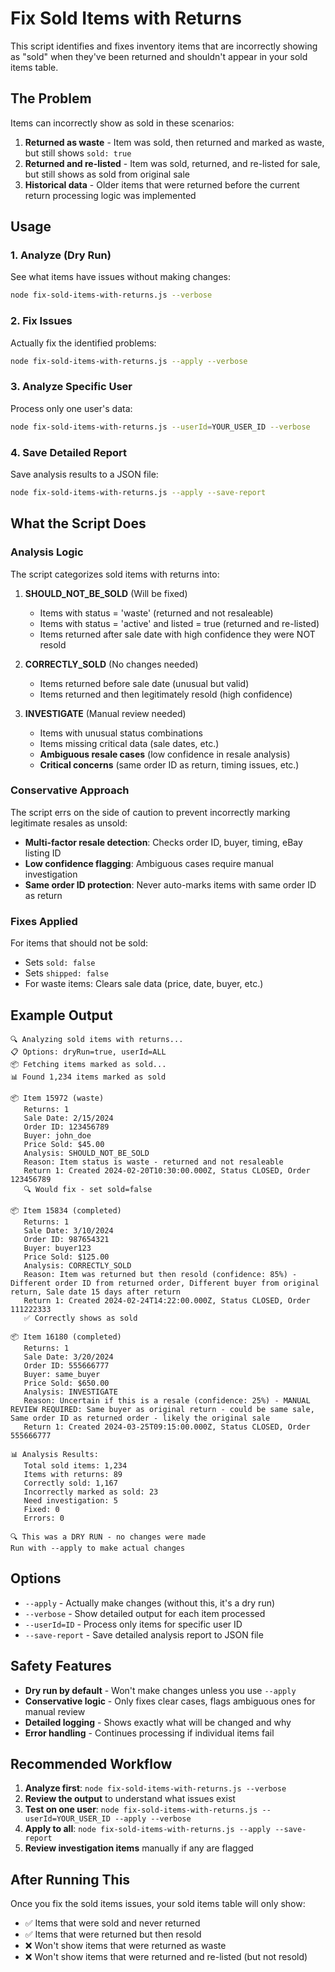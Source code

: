 # Fix Sold Items with Returns

This script identifies and fixes inventory items that are incorrectly showing as "sold" when they've been returned and shouldn't appear in your sold items table.

## The Problem

Items can incorrectly show as sold in these scenarios:
1. **Returned as waste** - Item was sold, then returned and marked as waste, but still shows `sold: true`
2. **Returned and re-listed** - Item was sold, returned, and re-listed for sale, but still shows as sold from original sale
3. **Historical data** - Older items that were returned before the current return processing logic was implemented

## Usage

### 1. Analyze (Dry Run)
See what items have issues without making changes:

```bash
node fix-sold-items-with-returns.js --verbose
```

### 2. Fix Issues
Actually fix the identified problems:

```bash
node fix-sold-items-with-returns.js --apply --verbose
```

### 3. Analyze Specific User
Process only one user's data:

```bash
node fix-sold-items-with-returns.js --userId=YOUR_USER_ID --verbose
```

### 4. Save Detailed Report
Save analysis results to a JSON file:

```bash
node fix-sold-items-with-returns.js --apply --save-report
```

## What the Script Does

### Analysis Logic
The script categorizes sold items with returns into:

1. **SHOULD_NOT_BE_SOLD** (Will be fixed)
   - Items with status = 'waste' (returned and not resaleable)
   - Items with status = 'active' and listed = true (returned and re-listed)
   - Items returned after sale date with high confidence they were NOT resold

2. **CORRECTLY_SOLD** (No changes needed)
   - Items returned before sale date (unusual but valid)
   - Items returned and then legitimately resold (high confidence)

3. **INVESTIGATE** (Manual review needed)
   - Items with unusual status combinations
   - Items missing critical data (sale dates, etc.)
   - **Ambiguous resale cases** (low confidence in resale analysis)
   - **Critical concerns** (same order ID as return, timing issues, etc.)

### Conservative Approach
The script errs on the side of caution to prevent incorrectly marking legitimate resales as unsold:
- **Multi-factor resale detection**: Checks order ID, buyer, timing, eBay listing ID
- **Low confidence flagging**: Ambiguous cases require manual investigation
- **Same order ID protection**: Never auto-marks items with same order ID as return

### Fixes Applied
For items that should not be sold:
- Sets `sold: false`
- Sets `shipped: false`
- For waste items: Clears sale data (price, date, buyer, etc.)

## Example Output

```
🔍 Analyzing sold items with returns...
📋 Options: dryRun=true, userId=ALL
📦 Fetching items marked as sold...
📊 Found 1,234 items marked as sold

📦 Item 15972 (waste)
   Returns: 1
   Sale Date: 2/15/2024
   Order ID: 123456789
   Buyer: john_doe
   Price Sold: $45.00
   Analysis: SHOULD_NOT_BE_SOLD
   Reason: Item status is waste - returned and not resaleable
   Return 1: Created 2024-02-20T10:30:00.000Z, Status CLOSED, Order 123456789
   🔍 Would fix - set sold=false

📦 Item 15834 (completed)
   Returns: 1
   Sale Date: 3/10/2024
   Order ID: 987654321
   Buyer: buyer123
   Price Sold: $125.00
   Analysis: CORRECTLY_SOLD
   Reason: Item was returned but then resold (confidence: 85%) - Different order ID from returned order, Different buyer from original return, Sale date 15 days after return
   Return 1: Created 2024-02-24T14:22:00.000Z, Status CLOSED, Order 111222333
   ✅ Correctly shows as sold

📦 Item 16180 (completed)
   Returns: 1
   Sale Date: 3/20/2024
   Order ID: 555666777
   Buyer: same_buyer
   Price Sold: $650.00
   Analysis: INVESTIGATE
   Reason: Uncertain if this is a resale (confidence: 25%) - MANUAL REVIEW REQUIRED: Same buyer as original return - could be same sale, Same order ID as returned order - likely the original sale
   Return 1: Created 2024-03-25T09:15:00.000Z, Status CLOSED, Order 555666777

📊 Analysis Results:
   Total sold items: 1,234
   Items with returns: 89
   Correctly sold: 1,167
   Incorrectly marked as sold: 23
   Need investigation: 5
   Fixed: 0
   Errors: 0

🔍 This was a DRY RUN - no changes were made
Run with --apply to make actual changes
```

## Options

- `--apply` - Actually make changes (without this, it's a dry run)
- `--verbose` - Show detailed output for each item processed
- `--userId=ID` - Process only items for specific user ID
- `--save-report` - Save detailed analysis report to JSON file

## Safety Features

- **Dry run by default** - Won't make changes unless you use `--apply`
- **Conservative logic** - Only fixes clear cases, flags ambiguous ones for manual review
- **Detailed logging** - Shows exactly what will be changed and why
- **Error handling** - Continues processing if individual items fail

## Recommended Workflow

1. **Analyze first**: `node fix-sold-items-with-returns.js --verbose`
2. **Review the output** to understand what issues exist
3. **Test on one user**: `node fix-sold-items-with-returns.js --userId=YOUR_USER_ID --apply --verbose`
4. **Apply to all**: `node fix-sold-items-with-returns.js --apply --save-report`
5. **Review investigation items** manually if any are flagged

## After Running This

Once you fix the sold items issues, your sold items table will only show:
- ✅ Items that were sold and never returned
- ✅ Items that were returned but then resold
- ❌ Won't show items that were returned as waste
- ❌ Won't show items that were returned and re-listed (but not resold) 